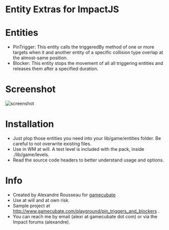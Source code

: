 # Entity Extras for ImpactJS #

# Entities
* PinTrigger: This entity calls the triggeredBy method of one or more
  targets when it and another entity of a specific collision type overlap at
  the almost-same position.
* Blocker: This entity stops the movement of all all triggering entities
  and releases them after a specified duration.

# Screenshot
![screenshot](https://github.com/gamecubate/entity-extras-1/raw/master/media/wm_screenshot.png)

# Installation
* Just plop those entities you need into your lib/game/entities folder. Be
  careful to not overwrite existing files.
* Use in WM at will. A test level is included with the pack, inside
  ./lib/game/levels.
* Read the source code headers to better understand usage and options.

# Info
* Created by Alexandre Rousseau for [gamecubate](http://www.gamecubate.com)
* Use at will and at own risk.
* Sample project at http://www.gamecubate.com/playground/pin_triggers_and_blockers .
* You can reach me by email (alexr at gamecubate dot com) or via the Impact
  forums (alexandre).
